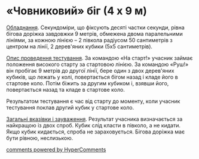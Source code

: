 <div id="hypercomments_widget" class="js-hypercomments-widget invisible"></div>

# «Човниковий» біг (4 х 9 м)

<u>Обладнання</u>. Секундоміри, що фіксують десяті частки секунди, рівна бігова доріжка завдовжки 9 метрів, обмежена двома паралельними лініями, за кожною лінією –  2 півкола радіусом 50 сантиметрів з центром на лінії, 2 дерев'яних кубики (5x5 сантиметрів).

<u>Опис проведення тестування</u>. За командою «На старт!» учасник займає положення високого старту за стартовою лінією. За командою «Руш!» він пробігає 9 метрів до другої лінії, бере один з двох дерев'яних  кубиків, що лежать у колі, повертається бігом назад і кладе його в стартове коло. Потім біжить за другим кубиком і, взявши його, повертається назад та кладе в стартове коло.

Результатом тестування є час від старту до моменту, коли учасник тестування поклав другий кубик у стартове коло.

<u>Загальні вказівки і зауваження</u>. Результат учасника визначається за найкращою із двох спроб. Кубик слід класти в півколо, а не кидати. Якщо кубик кидається, спроба не зараховується. Бігова доріжка має бути рівною, неслизькою.

<div class="js-hypercomments-container">
<a href="http://hypercomments.com" class="hc-link" title="comments widget">comments powered by HyperComments</a>
</div>